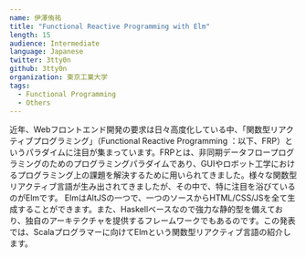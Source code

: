 ```yaml
---
name: 伊澤侑祐
title: "Functional Reactive Programming with Elm"
length: 15
audience: Intermediate
language: Japanese
twitter: 3tty0n
github: 3tty0n
organization: 東京工業大学
tags:
  - Functional Programming
  - Others
---
```

近年、Webフロントエンド開発の要求は日々高度化している中、「関数型リアクティブプログラミング」（Functional Reactive Programming ：以下、FRP）というパラダイムに注目が集まっています。FRPとは、非同期データフロープログラミングのためのプログラミングパラダイムであり、GUIやロボット工学におけるプログラミング上の課題を解決するために用いられてきました。様々な関数型リアクティブ言語が生み出されてきましたが、その中で、特に注目を浴びているのがElmです。
ElmはAltJSの一つで、一つのソースからHTML/CSS/JSを全て生成することができます。また、Haskellベースなので強力な静的型を備えており、独自のアーキテクチャを提供するフレームワークでもあるのです。この発表では、Scalaプログラマーに向けてElmという関数型リアクティブ言語の紹介します。